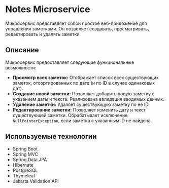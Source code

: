# Notes Microservice

Микросервис представляет собой простое веб-приложение для управления заметками.  Он позволяет создавать, просматривать, редактировать и удалять заметки.

## Описание

Микросервис предоставляет следующие функциональные возможности:

*   **Просмотр всех заметок:**  Отображает список всех существующих заметок, отсортированных по дате (и по ID в случае одинаковых дат).
*   **Создание новой заметки:**  Позволяет добавить новую заметку с указанием даты и текста.  Реализована валидация вводимых данных.
*   **Удаление заметки:**  Удаляет существующую заметку по ее ID.
*   **Редактирование заметки:**  Позволяет изменить дату и текст существующей заметки.  Обрабатывает исключение `NullPointerException`, если заметка с указанным ID не найдена.

## Используемые технологии

*  Spring Boot
*  Spring MVC
*  Spring Data JPA
*  Hibernate
*  PostgreSQL
*  Thymeleaf
*  Jakarta Validation API

